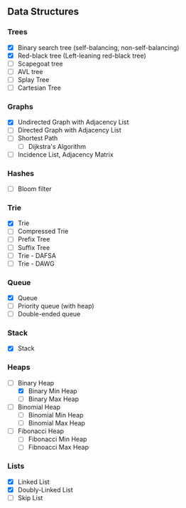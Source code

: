 
## Data Structures

### Trees

- [x] Binary search tree (self-balancing, non-self-balancing)
- [x] Red-black tree (Left-leaning red-black tree)
- [ ] Scapegoat tree
- [ ] AVL tree
- [ ] Splay Tree
- [ ] Cartesian Tree

### Graphs

- [x] Undirected Graph with Adjacency List
- [ ] Directed Graph with Adjacency List
- [ ] Shortest Path
  - [ ] Dijkstra's Algorithm
- [ ] Incidence List, Adjacency Matrix

### Hashes

- [ ] Bloom filter

### Trie

- [x] Trie
- [ ] Compressed Trie
- [ ] Prefix Tree
- [ ] Suffix Tree
- [ ] Trie - DAFSA
- [ ] Trie - DAWG

### Queue

- [x] Queue
- [ ] Priority queue (with heap)
- [ ] Double-ended queue

### Stack

- [x] Stack

### Heaps

- [ ] Binary Heap
  - [x] Binary Min Heap
  - [ ] Binary Max Heap
- [ ] Binomial Heap
  - [ ] Binomial Min Heap
  - [ ] Binomial Max Heap
- [ ] Fibonacci Heap
  - [ ] Fibonacci Min Heap
  - [ ] Fibnoacci Max Heap

### Lists

- [x] Linked List
- [x] Doubly-Linked List
- [ ] Skip List
